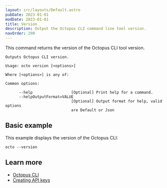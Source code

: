 ```yaml
---
layout: src/layouts/Default.astro
pubDate: 2023-01-01
modDate: 2023-01-01
title: Version
description: Output the Octopus CLI command line tool version.
navOrder: 290
---
```


This command returns the version of the Octopus CLI tool version.

```text
Outputs Octopus CLI version.

Usage: octo version [<options>]

Where [<options>] is any of:

Common options:

      --help                 [Optional] Print help for a command.
      --helpOutputFormat=VALUE
                             [Optional] Output format for help, valid options
                             are Default or Json
```

## Basic example
This example displays the version of the Octopus CLI:

```
octo --version
```

## Learn more

- [Octopus CLI](/docs/octopus-rest-api/octopus-cli)
- [Creating API keys](/docs/octopus-rest-api/how-to-create-an-api-key)
